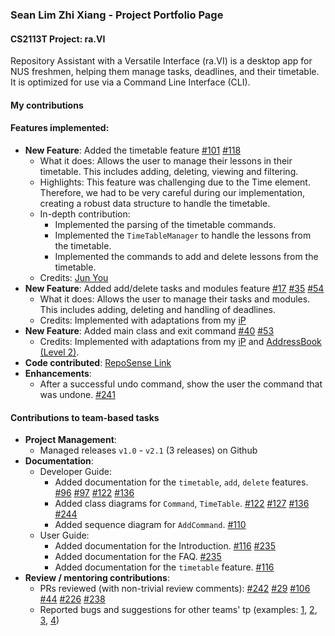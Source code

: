 ### Sean Lim Zhi Xiang - Project Portfolio Page
#### CS2113T Project: ra.VI
Repository Assistant with a Versatile Interface (ra.VI) is a desktop app for NUS freshmen, helping them manage tasks, deadlines, and their timetable. It is optimized for use via a Command Line Interface (CLI).
#### My contributions
#### Features implemented:
* **New Feature**: Added the timetable feature [#101](https://github.com/AY2021S1-CS2113T-T09-2/tp/pull/101) [#118](https://github.com/AY2021S1-CS2113T-T09-2/tp/pull/118)
    * What it does: Allows the user to manage their lessons in their timetable. This includes adding, deleting, viewing and filtering.
    * Highlights: This feature was challenging due to the Time element. Therefore, we had to be very careful during our implementation, creating a robust data structure to handle the timetable.
    * In-depth contribution:
        * Implemented the parsing of the timetable commands.
        * Implemented the `TimeTableManager` to handle the lessons from the timetable.
        * Implemented the commands to add and delete lessons from the timetable.
    * Credits: [Jun You](https://ay2021s1-cs2113t-t09-2.github.io/tp/team/f0fz.html)
* **New Feature**: Added add/delete tasks and modules feature [#17](https://github.com/AY2021S1-CS2113T-T09-2/tp/pull/17) [#35](https://github.com/AY2021S1-CS2113T-T09-2/tp/pull/35) [#54](https://github.com/AY2021S1-CS2113T-T09-2/tp/pull/54)
    * What it does: Allows the user to manage their tasks and modules. This includes adding, deleting and handling of deadlines.
    * Credits: Implemented with adaptations from my [iP](https://github.com/Aseanseen/ip)
* **New Feature**: Added main class and exit command [#40](https://github.com/AY2021S1-CS2113T-T09-2/tp/pull/40) [#53](https://github.com/AY2021S1-CS2113T-T09-2/tp/pull/53)
    * Credits: Implemented with adaptations from my [iP](https://github.com/Aseanseen/ip) and [AddressBook (Level 2)](https://se-education.org/addressbook-level2/).
* **Code contributed**: [RepoSense Link](https://nus-cs2113-ay2021s1.github.io/tp-dashboard/#breakdown=true&search=aseanseen)
* **Enhancements**:
    * After a successful undo command, show the user the command that was undone. [#241](https://github.com/AY2021S1-CS2113T-T09-2/tp/pull/241)
    
#### Contributions to team-based tasks
* **Project Management**:
    * Managed releases `v1.0` - `v2.1` (3 releases) on Github
* **Documentation**:
    * Developer Guide:
        * Added documentation for the `timetable`, `add`, `delete` features. [#96](https://github.com/AY2021S1-CS2113T-T09-2/tp/pull/96) [#97](https://github.com/AY2021S1-CS2113T-T09-2/tp/pull/97) [#122](https://github.com/AY2021S1-CS2113T-T09-2/tp/pull/122) [#136](https://github.com/AY2021S1-CS2113T-T09-2/tp/pull/136)
        * Added class diagrams for `Command`, `TimeTable`. [#122](https://github.com/AY2021S1-CS2113T-T09-2/tp/pull/122) [#127](https://github.com/AY2021S1-CS2113T-T09-2/tp/pull/127) [#136](https://github.com/AY2021S1-CS2113T-T09-2/tp/pull/136) [#244](https://github.com/AY2021S1-CS2113T-T09-2/tp/pull/244)
        * Added sequence diagram for `AddCommand`. [#110](https://github.com/AY2021S1-CS2113T-T09-2/tp/pull/110)
    * User Guide:
        * Added documentation for the Introduction. [#116](https://github.com/AY2021S1-CS2113T-T09-2/tp/pull/116) [#235](https://github.com/AY2021S1-CS2113T-T09-2/tp/pull/235)
        * Added documentation for the FAQ. [#235](https://github.com/AY2021S1-CS2113T-T09-2/tp/pull/235)
        * Added documentation for the `timetable` feature. [#116](https://github.com/AY2021S1-CS2113T-T09-2/tp/pull/116)
* **Review / mentoring contributions**:
    * PRs reviewed (with non-trivial review comments): [#242](https://github.com/AY2021S1-CS2113T-T09-2/tp/pull/242) [#29](https://github.com/AY2021S1-CS2113T-T09-2/tp/pull/29) [#106](https://github.com/AY2021S1-CS2113T-T09-2/tp/pull/106) [#44](https://github.com/AY2021S1-CS2113T-T09-2/tp/pull/44) [#226](https://github.com/AY2021S1-CS2113T-T09-2/tp/pull/226) [#238](https://github.com/AY2021S1-CS2113T-T09-2/tp/pull/238)
    * Reported bugs and suggestions for other teams' tp (examples: [1](https://github.com/Aseanseen/ped/issues), [2](https://github.com/AY2021S1-CS2113T-T09-4/tp/issues/282), [3](https://github.com/AY2021S1-CS2113T-T09-4/tp/issues/289), [4](https://github.com/AY2021S1-CS2113T-T09-4/tp/issues/288))
